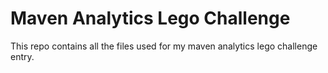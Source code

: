 # Maven Analytics Lego Challenge
This repo contains all the files used for my maven analytics lego challenge entry.
